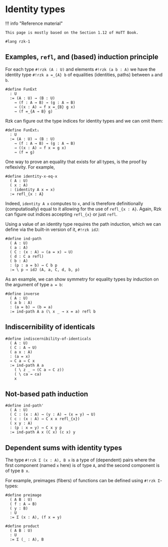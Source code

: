 # Identity types

!!! info "Reference material"

    This page is mostly based on the Section 1.12 of HoTT Book.

```rzk
#lang rzk-1
```

## Examples, `refl`, and (based) induction principle

For each type `#!rzk (A : U)` and elements `#!rzk (a b : A)`
we have the identity type `#!rzk a =_{A} b` of equalities (identities, paths)
between `a` and `b`.

```rzk
#define FunExt
  : U
  := (A : U) → (B : U)
    → (f : A → B) → (g : A → B)
    → ((x : A) → f x =_{B} g x)
    → (f =_{A → B} g)
```

Rzk can figure out the type indices for identity types and we can omit them:

```rzk
#define FunExt₁
  : U
  := (A : U) → (B : U)
    → (f : A → B) → (g : A → B)
    → ((x : A) → f x = g x)
    → (f = g)
```

One way to prove an equality that exists for all types,
is the proof by reflexivity. For example,

```rzk
#define identity-x-eq-x
  ( A : U)
  ( x : A)
  : (identity A x = x)
  := refl_{x : A}
```

Indeed, `identity A x` computes to `x`,
and is therefore definitionally (computatioally) equal to it
allowing for the use of `refl_{x : A}`.
Again, Rzk can figure out indices accepting `refl_{x}` or just `refl`.

Using a value of an identity type requires the path induction,
which we can define via the built-in version of it, `#!rzk idJ`:

```rzk
#define ind-path
  ( A : U)
  ( a : A)
  ( C : (x : A) → (a = x) → U)
  ( d : C a refl)
  ( b : A)
  : (p : a = b) → C b p
  := \ p → idJ (A, a, C, d, b, p)
```

As an example, we can show symmetry for equality types
by induction on the argument of type `a = b`:

```rzk
#define inverse
  ( A : U)
  ( a b : A)
  : (a = b) → (b = a)
  := ind-path A a (\ x _ → x = a) refl b
```

## Indiscernibility of identicals

```rzk
#define indiscernibility-of-identicals
  ( A : U)
  ( C : A → U)
  ( a x : A)
  : (a = x)
  → C a → C x
  := ind-path A a
    ( \ z _ → (C a → C z))
    ( \ ca → ca)
    x
```

## Not-based path induction

```rzk
#define ind-path'
  ( A : U)
  ( C : (x : A) → (y : A) → (x = y) → U)
  ( c : (x : A) → C x x refl_{x})
  ( x y : A)
  : (p : x = y) → C x y p
  := ind-path A x (C x) (c x) y
```

## Dependent sums with identity types

The type `#!rzk Σ (x : A), B x` is a type of (dependent) pairs
where the first component (named `x` here) is of type `A`,
and the second component is of type `B x`.

For example, preimages (fibers) of functions can be defined
using `#!rzk Σ`-types:

```rzk
#define preimage
  ( A B : U)
  ( f : A → B)
  ( y : B)
  : U
  := Σ (x : A), (f x = y)
```

```rzk
#define product
  ( A B : U)
  : U
  := Σ (_ : A), B
```
